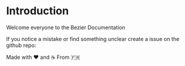 # Introduction
Welcome everyone to the Bezier Documentation

If you notice a mistake or find something unclear create a issue on the github repo:
[](https://github.com/bezier-fi/docs)

Made with ❤️  and ☕️ From 🇫🇷
